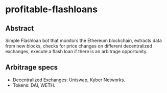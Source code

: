 # profitable-flashloans

## Abstract
Simple Flashloan bot that monitors the Ethereum blockchain, extracts data from new blocks, checks for price changes on different decentralized exchanges,
execute a flash loan if there is an arbitrage opportunity.
## Arbitrage specs

- Decentralized Exchanges: Uniswap, Kyber Networks.
- Tokens: DAI, WETH.
